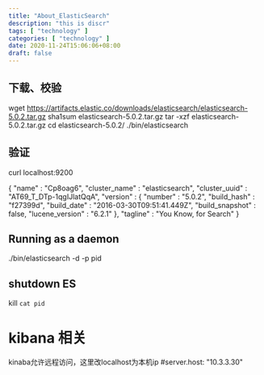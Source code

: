 ```yaml
---
title: "About_ElasticSearch"
description: "this is discr"
tags: [ "technology" ]
categories: [ "technology" ]
date: 2020-11-24T15:06:06+08:00
draft: false
---
```


## 下载、校验
wget https://artifacts.elastic.co/downloads/elasticsearch/elasticsearch-5.0.2.tar.gz
sha1sum elasticsearch-5.0.2.tar.gz 
tar -xzf elasticsearch-5.0.2.tar.gz
cd elasticsearch-5.0.2/ 
./bin/elasticsearch

## 验证
curl localhost:9200

{
  "name" : "Cp8oag6",
  "cluster_name" : "elasticsearch",
  "cluster_uuid" : "AT69_T_DTp-1qgIJlatQqA",
  "version" : {
    "number" : "5.0.2",
    "build_hash" : "f27399d",
    "build_date" : "2016-03-30T09:51:41.449Z",
    "build_snapshot" : false,
    "lucene_version" : "6.2.1"
  },
  "tagline" : "You Know, for Search"
}


## Running as a daemon

./bin/elasticsearch -d -p pid

## shutdown ES
kill `cat pid`


# kibana 相关
kinaba允许远程访问，这里改localhost为本机ip
#server.host: "10.3.3.30"


